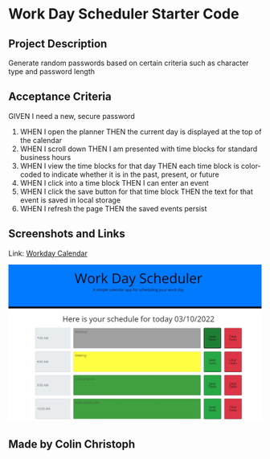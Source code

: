 # Work Day Scheduler Starter Code

## Project Description
Generate random passwords based on certain criteria such as character type and password length

## Acceptance Criteria
GIVEN I need a new, secure password
1. WHEN I open the planner
THEN the current day is displayed at the top of the calendar
2. WHEN I scroll down
THEN I am presented with time blocks for standard business hours
3. WHEN I view the time blocks for that day
THEN each time block is color-coded to indicate whether it is in the past, present, or future
4. WHEN I click into a time block
THEN I can enter an event
5. WHEN I click the save button for that time block
THEN the text for that event is saved in local storage
6. WHEN I refresh the page
THEN the saved events persist

## Screenshots and Links
Link: [Workday Calendar](https://colinc27.github.io/WorkdayScheduler/)

![finalwebpage](./Assets/Screenshot.JPG "final webpage")

## Made by Colin Christoph